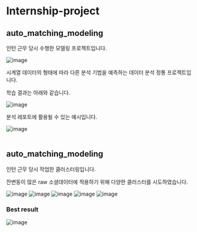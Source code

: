 # Internship-project


## auto_matching_modeling

인턴 근무 당시 수행한 모델링 프로젝트입니다.

![image](https://user-images.githubusercontent.com/55081331/201048416-8ca485a5-1c75-402b-9b1d-832abbb40bb8.png)

시계열 데이터의 형태에 따라 다른 분석 기법을 예측하는 데이터 분석 정통 프로젝트입니다.

학습 결과는 아래와 같습니다.

![image](https://user-images.githubusercontent.com/55081331/201048506-9b44bfac-a32b-45af-847f-c90441d66ba0.png)

분석 레포트에 활용될 수 있는 예시입니다.

![image](https://user-images.githubusercontent.com/55081331/201048915-d9d99308-b10a-4b2e-9411-186b41b0bf4b.png)
<br><br>


## auto_matching_modeling

인턴 근무 당시 작업한 클러스터링입니다.

잔변동이 많은 raw 소셜데이터에 적용하기 위해 다양한 클러스터를 시도하였습니다.

![image](https://user-images.githubusercontent.com/55081331/201049639-f6b00c3a-408d-475f-8045-de9fe3343064.png)
![image](https://user-images.githubusercontent.com/55081331/201049681-5169be72-c64e-4d67-a68a-85a02ab78694.png)
![image](https://user-images.githubusercontent.com/55081331/201049737-6d804247-1861-42a2-a683-fe2327892142.png)
![image](https://user-images.githubusercontent.com/55081331/201049778-5c1889c1-a5c3-4d1e-8229-2a1b274aefb6.png)
![image](https://user-images.githubusercontent.com/55081331/201049837-91340577-8708-43df-805a-752bc65b7525.png)

### Best result
![image](https://user-images.githubusercontent.com/55081331/201049937-64f79c4d-997f-4bab-b5d8-24256ad270cf.png)
